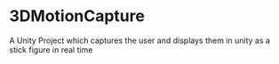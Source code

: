 # 3DMotionCapture
A Unity Project which captures the user and displays them in unity as a stick figure in real time
